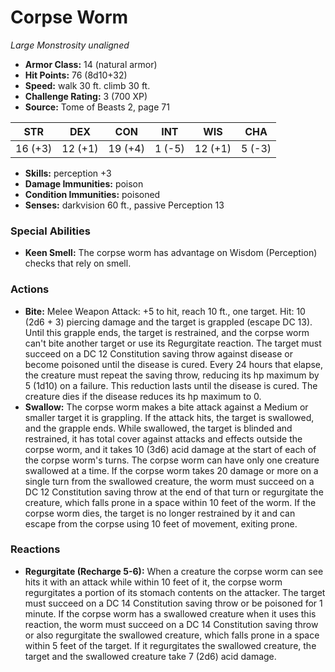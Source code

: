 # Corpse Worm

*Large* *Monstrosity* *unaligned*

- **Armor Class:** 14 (natural armor)
- **Hit Points:** 76 (8d10+32)
- **Speed:** walk 30 ft. climb 30 ft.
- **Challenge Rating:** 3 (700 XP)
- **Source:** Tome of Beasts 2, page 71

| STR | DEX | CON | INT | WIS | CHA |
| --- | --- | --- | --- | --- | --- |
| 16 (+3) | 12 (+1) | 19 (+4) | 1 (-5) | 12 (+1) | 5 (-3) |

- **Skills:** perception +3
- **Damage Immunities:** poison
- **Condition Immunities:** poisoned
- **Senses:** darkvision 60 ft., passive Perception 13

### Special Abilities

- **Keen Smell:** The corpse worm has advantage on Wisdom (Perception) checks that rely on smell.

### Actions

- **Bite:** Melee Weapon Attack: +5 to hit, reach 10 ft., one target. Hit: 10 (2d6 + 3) piercing damage and the target is grappled (escape DC 13). Until this grapple ends, the target is restrained, and the corpse worm can't bite another target or use its Regurgitate reaction. The target must succeed on a DC 12 Constitution saving throw against disease or become poisoned until the disease is cured. Every 24 hours that elapse, the creature must repeat the saving throw, reducing its hp maximum by 5 (1d10) on a failure. This reduction lasts until the disease is cured. The creature dies if the disease reduces its hp maximum to 0.
- **Swallow:** The corpse worm makes a bite attack against a Medium or smaller target it is grappling. If the attack hits, the target is swallowed, and the grapple ends. While swallowed, the target is blinded and restrained, it has total cover against attacks and effects outside the corpse worm, and it takes 10 (3d6) acid damage at the start of each of the corpse worm's turns. The corpse worm can have only one creature swallowed at a time. If the corpse worm takes 20 damage or more on a single turn from the swallowed creature, the worm must succeed on a DC 12 Constitution saving throw at the end of that turn or regurgitate the creature, which falls prone in a space within 10 feet of the worm. If the corpse worm dies, the target is no longer restrained by it and can escape from the corpse using 10 feet of movement, exiting prone.

### Reactions

- **Regurgitate (Recharge 5-6):** When a creature the corpse worm can see hits it with an attack while within 10 feet of it, the corpse worm regurgitates a portion of its stomach contents on the attacker. The target must succeed on a DC 14 Constitution saving throw or be poisoned for 1 minute. If the corpse worm has a swallowed creature when it uses this reaction, the worm must succeed on a DC 14 Constitution saving throw or also regurgitate the swallowed creature, which falls prone in a space within 5 feet of the target. If it regurgitates the swallowed creature, the target and the swallowed creature take 7 (2d6) acid damage.


